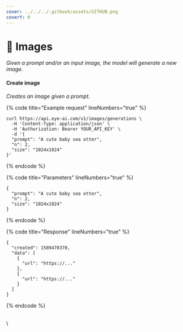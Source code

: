 ```yaml
---
cover: ../../../.gitbook/assets/GITHUB.png
coverY: 0
---
```


# 🧿 Images

_Given a prompt and/or an input image, the model will generate a new image._

#### Create image

_Creates an image given a prompt._

{% code title="Example request" lineNumbers="true" %}
```
curl https://api.eye-ai.com/v1/images/generations \
  -H 'Content-Type: application/json' \
  -H 'Authorization: Bearer YOUR_API_KEY' \
  -d '{
  "prompt": "A cute baby sea otter",
  "n": 2,
  "size": "1024x1024"
}'
```
{% endcode %}

{% code title="Parameters" lineNumbers="true" %}
```
{
  "prompt": "A cute baby sea otter",
  "n": 2,
  "size": "1024x1024"
}
```
{% endcode %}

{% code title="Response" lineNumbers="true" %}
```
{
  "created": 1589478378,
  "data": [
    {
      "url": "https://..."
    },
    {
      "url": "https://..."
    }
  ]
}
```
{% endcode %}

\
\
